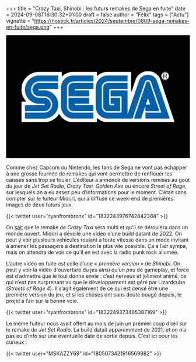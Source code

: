 +++
title = "Crazy Taxi, Shinobi : les futurs remakes de Sega en fuite"
date = 2024-09-08T16:30:32+01:00
draft = false
author = "Félix"
tags = ["Actu"]
vignette = "https://nostick.fr/articles/2024/septembre/0809-sega-remakes-en-fuite/sega.png"
+++ 

![Logo Sega](sega.png "")

Comme chez Capcom ou Nintendo, les fans de Sega ne vont pas échapper à une grosse fournée de remakes qui vont permettre de renflouer les caisses sans trop se fouler. L’éditeur a annoncé de versions remises au goût du jour de *Jet Set Radio, Crazy Taxi, Golden Axe* ou encore *Street of Rage*, sur lesquels on a eu assez peu d’informations pour le moment. C’était sans compter sur le fuiteur Midori, qui a diffusé ce week-end de premières images de deux futurs jeux.

{{< twitter user="ryanfrombronx" id="1832243976742842384" >}}

On [sait](https://nostick.fr/articles/2024/juillet/0207-crazy-taxi-multijoueur-sega/) que le remake de *Crazy Taxi* sera multi et qu’il se déroulera dans un monde ouvert. Midori a dévoilé une vidéo d’une build datant de 2022. On peut y voir  plusieurs véhicules roulant à toute vitesse dans un mode invitant à amener les passagers à destination le plus vite possible. Ça a l’air sympa, mais on attendra de voir ce qu’il en est avec la radio punk rock allumée.

L’autre vidéo en fuite est celle d’une « *première version* » de *Shinobi*. On peut y voir la vidéo d'ouverture du jeu ainsi qu’un peu de gameplay, et force est d’admettre que le tout donne envie : c’est nerveux et joliment animé, ce qui n’est pas surprenant vu que le développement est géré par Lizardcube (*Streets of Rage 4*). Il s’agit également de ce qui est censé être une première version du jeu, et si les choses ont sans doute bougé depuis, le projet a l’air sur la bonne voie. 

{{< twitter user="ryanfrombronx" id="1832249373465387169" >}}

Le même fuiteur nous avait offert au mois de juin un premier coup d’œil sur le remake de *Jet Set Radio*. La build datait apparemment de 2021, et on n’a pas eu d’info sur une éventuelle date de sortie depuis. C’est ici pour les curieux :

{{< twitter user="MSKAZZY69" id="1805073421916569982" >}}